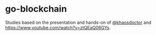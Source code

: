 # go-blockchain

Studies based on the presentation and hands-on of [@khaosdoctor](https://github.com/khaosdoctor/typescript-blockchain) and <https://www.youtube.com/watch?v=ztQEaQ06GYs>.
